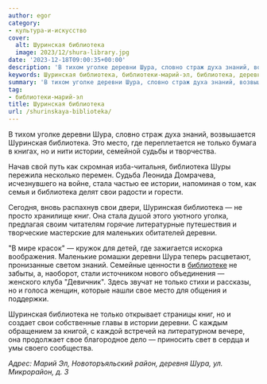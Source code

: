 ```yaml
---
author: egor
category:
- культура-и-искусство
cover:
  alt: Шуринская библиотека
  image: 2023/12/shura-library.jpg
date: '2023-12-18T09:00:35+00:00'
description: 'В тихом уголке деревни Шура, словно страж духа знаний, возвышается Шуринская библиотека. Это место, где переплетается не только бумага в книгах, но и нити...'
keywords: Шуринская библиотека, библиотеки-марий-эл, библиотека, деревни, шура, шуринская, только, истории, свои, знаний, место, стала, книг, свое, тихом, уголке, словно
summary: 'В тихом уголке деревни Шура, словно страж духа знаний, возвышается Шуринская библиотека. Это место, где переплетается не только бумага в книгах, но и нити...'
tag:
- библиотеки-марий-эл
title: Шуринская библиотека
url: /shurinskaya-biblioteka/
---
```


В тихом уголке деревни Шура, словно страж духа знаний, возвышается Шуринская библиотека. Это место, где переплетается не только бумага в книгах, но и нити истории, семейной судьбы и творчества.

Начав свой путь как скромная изба-читальня, библиотека Шуры пережила несколько перемен. Судьба Леонида Домрачева, исчезнувшего на войне, стала частью ее истории, напоминая о том, как семья и библиотека делят свои радости и горести.

Сегодня, вновь распахнув свои двери, Шуринская библиотека — не просто хранилище книг. Она стала душой этого уютного уголка, предлагая своим читателям горячие литературные путешествия и творческие мастерские для маленьких обитателей деревни.

"В мире красок" — кружок для детей, где зажигается искорка воображения. Маленькие ромашки деревни Шура теперь расцветают, пронизанные светом знаний. Семейные ценности в [библиотеке](/cherez-tvorchestvo-v-professiyu/) не забыты, а, наоборот, стали источником нового объединения — женского клуба "Девичник". Здесь звучат не только стихи и рассказы, но и голоса женщин, которые нашли свое место для общения и поддержки.

Шуринская библиотека не только открывает страницы книг, но и создает свои собственные главы в истории деревни. С каждым обращением за книгой, с каждой встречей на литературном вечере, она продолжает свое благородное дело — приносить свет в сердца и умы своего сообщества.

_Адрес: Марий Эл, Новоторъяльский район, деревня Шура, ул. Микрорайон, д. 3_